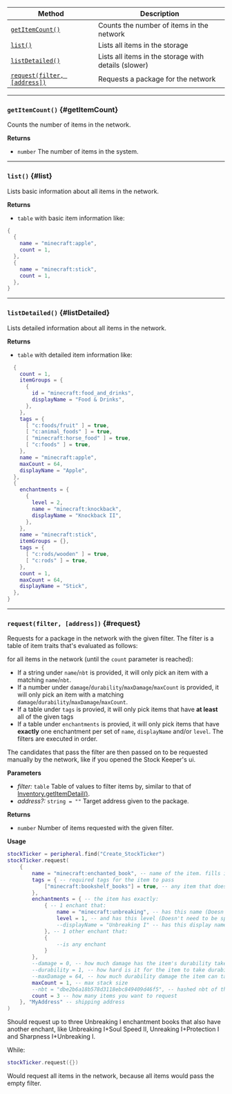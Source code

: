 | Method                                 | Description                                                  |
| -------------------------------------- | ------------------------------------------------------------ |
| [`getItemCount()`](#getItemCount) | Counts the number of items in the network |
| [`list()`](#list)  | Lists all items in the storage |
| [`listDetailed()`](#listDetailed)  | Lists all items in the storage with details (slower) |
| [`request(filter, [address])`](#request)            | Requests a package for the network |

---

### `getItemCount()` {#getItemCount}

Counts the number of items in the network.

**Returns**

- `number` The number of items in the system.

---

### `list()` {#list}

Lists basic information about all items in the network.

**Returns**

- `table` with basic item information like: 
```lua
{
  {
    name = "minecraft:apple",
    count = 1,
  },
  {
    name = "minecraft:stick",
    count = 1,
  },
}
```

---


### `listDetailed()` {#listDetailed}

Lists detailed information about all items in the network.

**Returns**

- `table` with detailed item information like: 
```lua
  {
    count = 1,
    itemGroups = {
      {
        id = "minecraft:food_and_drinks",
        displayName = "Food & Drinks",
      },
    },
    tags = {
      [ "c:foods/fruit" ] = true,
      [ "c:animal_foods" ] = true,
      [ "minecraft:horse_food" ] = true,
      [ "c:foods" ] = true,
    },
    name = "minecraft:apple",
    maxCount = 64,
    displayName = "Apple",
  },
  {
    enchantments = {
      {
        level = 2,
        name = "minecraft:knockback",
        displayName = "Knockback II",
      },
    },
    name = "minecraft:stick",
    itemGroups = {},
    tags = {
      [ "c:rods/wooden" ] = true,
      [ "c:rods" ] = true,
    },
    count = 1,
    maxCount = 64,
    displayName = "Stick",
  },
}
```

---


### `request(filter, [address])` {#request}

Requests for a package in the network with the given filter. The filter is a table of item traits that's evaluated as follows:

for all items in the network (until the `count` parameter is reached):
- If a string under `name`/`nbt` is provided, it will only pick an item with a matching `name`/`nbt`.
- If a number under `damage`/`durability`/`maxDamage`/`maxCount` is provided, it will only pick an item with a matching `damage`/`durability`/`maxDamage`/`maxCount`.
- If a table under `tags` is provied, it will only pick items that have **at least** all of the given tags
- If a table under `enchantments` is provied, it will only pick items that have **exactly** one enchantment per set of `name`, `displayName` and/or `level`. The filters are executed in order.

The candidates that pass the filter are then passed on to be requested manually by the network, like if you opened the Stock Keeper's ui.

**Parameters**

- _filter:_ `table`  Table of values to filter items by, similar to that of [Inventory.getItemDetail()](https://tweaked.cc/generic_peripheral/inventory.html#v:getItemDetail).
- _address?:_ `string = ""` Target address given to the package.

**Returns**
- `number` Number of items requested with the given filter.

**Usage**
```lua
stockTicker = peripheral.find("Create_StockTicker")
stockTicker.request(
	{
		name = "minecraft:enchanted_book", -- name of the item. fills in "minecraft:" at the start if mod name isn't provided
		tags = { -- required tags for the item to pass
			["minecraft:bookshelf_books"] = true, -- any item that doesn't have this tag gets excluded
		},
		enchantments = { -- the item has exactly: 
			{ -- 1 enchant that:
				name = "minecraft:unbreaking", -- has this name (Doesn't need to be specified) 
				level = 1, -- and has this level (Doesn't need to be specified)
                --displayName = "Unbreaking I" -- has this display name (Doesn't need to be specified)
			}, -- 1 other enchant that:
            {
                --is any enchant
            }
		},
		--damage = 0, -- how much damage has the item's durability taken
        --durability = 1, -- how hard is it for the item to take durability damage
		--maxDamage = 64, -- how much durability damage the item can take before breaking
		maxCount = 1, -- max stack size
		--nbt = "dbe2b6a18b578d3118ebc849409d46f5", -- hashed nbt of the item.
		count = 3 -- how many items you want to request
	}, "MyAddress" -- shipping address
)
```
Should request up to three Unbreaking I enchantment books that also have another enchant, like Unbreaking I+Soul Speed II, Unreaking I+Protection I and Sharpness I+Unbreaking I. 

While:
```lua
stockTicker.request({})
```
Would request all items in the network, because all items would pass the empty filter.
